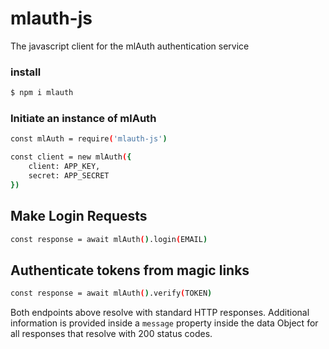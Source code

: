 # mlauth-js

The javascript client for the mlAuth authentication service

### install

```sh
$ npm i mlauth
```


### Initiate an instance of mlAuth

```sh
const mlAuth = require('mlauth-js')

const client = new mlAuth({
	client: APP_KEY,
	secret: APP_SECRET
})
```

## Make Login Requests
```sh
const response = await mlAuth().login(EMAIL)
```


## Authenticate tokens from magic links
```sh
const response = await mlAuth().verify(TOKEN)
```

Both endpoints above resolve with standard HTTP responses.
Additional information is provided inside a `message` property inside the data Object for all responses that resolve with 200 status codes.